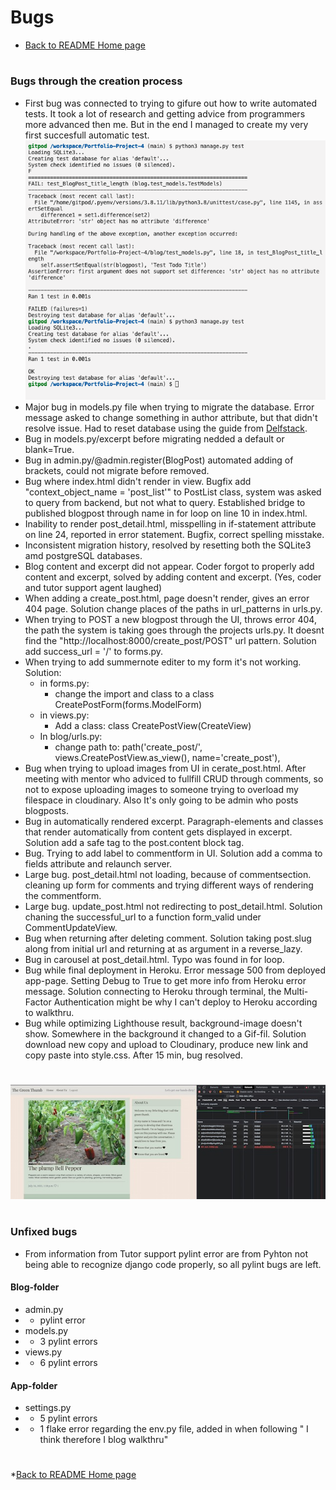 # Bugs 
* [Back to README Home page](/README.md)
# 
### Bugs through the creation process
- First bug was connected to trying to gifure out how to write automated tests. It took a lot of research and getting advice from programmers more advanced then me. But in the end I managed to create my very first succesfull automatic test. 
![Bug 1](media/bug_nr_one.png)
- Major bug in models.py file when trying to migrate the database. Error message asked to change something in author attribute, but that didn't resolve issue. Had to reset database using the guide from [Delfstack](https://www.delftstack.com/howto/django/django-reset-database/).
- Bug in models.py/excerpt before migrating nedded a default or blank=True.
- Bug in admin.py/@admin.register(BlogPost) automated adding of brackets, could not migrate before removed.
- Bug where index.html didn't render in view. Bugfix add "context_object_name = 'post_list'" to PostList class, system was asked to query from backend, but not what to query. Established bridge to published blogpost through name in for loop on line 10 in index.html.
- Inability to render post_detail.html, misspelling in if-statement attribute on line 24, reported in error statement. Bugfix, correct spelling misstake.
- Inconsistent migration history, resolved by resetting both the SQLite3 amd postgreSQL databases.
- Blog content and excerpt did not appear. Coder forgot to properly add content and excerpt, solved by adding content and excerpt. (Yes, coder and tutor support agent laughed)
- When adding a create_post.html, page doesn't render, gives an error 404 page. Solution change places of the paths in url_patterns in urls.py.
- When trying to POST a new blogpost through the UI, throws error 404, the path the system is taking goes through the projects urls.py. It doesnt find the "http://localhost:8000/create_post/POST" url pattern. Solution add success_url = '/' to forms.py.
- When trying to add summernote editer to my form it's not working. Solution:
  - in forms.py:
    - change the import and class to a class CreatePostForm(forms.ModelForm)
  - in views.py:
    -  Add a class: class CreatePostView(CreateView)
  - In blog/urls.py:
    - change path to: path('create_post/', views.CreatePostView.as_view(), name='create_post'),
- Bug when trying to upload images from UI in cerate_post.html. After meeting with mentor who adviced to fullfill CRUD through comments, so not to expose uploading images to someone trying to overload my filespace in cloudinary. Also It's only going to be admin who posts blogposts.
- Bug in automatically rendered excerpt. Paragraph-elements and classes that render automatically from content gets displayed in excerpt. Solution add a safe tag to the post.content block tag.
- Bug. Trying to add label to commentform in UI. Solution add a comma to fields attribute and relaunch server.
- Large bug. post_detail.html not loading, because of commentsection. cleaning up form for comments and trying different ways of rendering the commentform.
- Large bug. update_post.html not redirecting to post_detail.html. Solution chaning the successful_url to a function form_valid under CommentUpdateView.
- Bug when returning after deleting comment. Solution taking post.slug along from initial url and returning at as argument in a reverse_lazy.
- Bug in carousel at post_detail.html. Typo was found in for loop. 
- Bug while final deployment in Heroku. Error message 500 from deployed app-page. Setting Debug to True to get more info from Heroku error message. Solution connecting to Heroku through terminal, the Multi-Factor Authentication might be why I can't deploy to Heroku according to walkthru.
- Bug while optimizing Lighthouse result, background-image doesn't show. Somewhere in the background it changed to a Gif-fil. Solution download new copy and upload to Cloudinary, produce new link and copy paste into style.css. After 15 min, bug resolved.
#
![Image bug while optimizing lighthouse](/media/background_img_error.jpeg)
#


### Unfixed bugs
- From information from Tutor support pylint error are from Pyhton not being able to recognize django code properly, so all pylint bugs are left.
#### Blog-folder
- admin.py
- - pylint error
- models.py
- - 3 pylint errors
- views.py
- - 6 pylint errors
#### App-folder
- settings.py
- - 5 pylint errors
- - 1 flake error regarding the env.py file, added in when following " I think therefore I blog walkthru"
#
*[Back to README Home page](/README.md)
#
